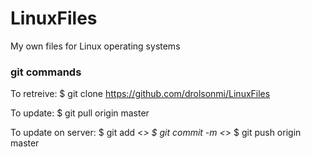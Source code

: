 # LinuxFiles
My own files for Linux operating systems

### git commands ###
To retreive:
$ git clone https://github.com/drolsonmi/LinuxFiles 

To update:
$ git pull origin master

To update on server:
$ git add <_>
$ git commit -m <_>
$ git push origin master
